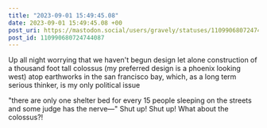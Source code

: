 ```yaml
---
title: "2023-09-01 15:49:45.08"
date: 2023-09-01 15:49:45.08 +00
post_uri: https://mastodon.social/users/gravely/statuses/110990680724744087
post_id: 110990680724744087
---
```

Up all night worrying that we haven't begun design let alone construction of a thousand foot tall colossus (my preferred design is a phoenix looking west) atop earthworks in the san francisco bay, which, as a long term serious thinker, is my only political issue

"there are only one shelter bed for every 15 people sleeping on the streets and some judge has the nerve—" Shut up! Shut up! What about the colossus?!



